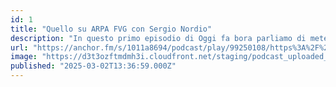 ```yaml
---
id: 1
title: "Quello su ARPA FVG con Sergio Nordio"
description: "In questo primo episodio di Oggi fa bora parliamo di meteo e clima con Sergio Nordio, previsore di ARPA FVG. Scopriamo come vengono fatte le previsioni del tempo, quali fenomeni caratterizzano Trieste e dintorni, e come il cambiamento climatico sta influenzando la nostra regione. Bora, temporali improvvisi, estati ed inverni sempre più caldi."
url: "https://anchor.fm/s/1011a8694/podcast/play/99250108/https%3A%2F%2Fd3ctxlq1ktw2nl.cloudfront.net%2Fstaging%2F2025-2-2%2Fc783006e-8b10-98c3-f30d-7d6611e2e0dc.mp3"
image: "https://d3t3ozftmdmh3i.cloudfront.net/staging/podcast_uploaded_episode/43034829/43034829-1740922446305-dd440c5367254.jpg"
published: "2025-03-02T13:36:59.000Z"
---
```

